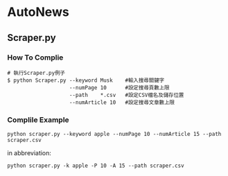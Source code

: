# AutoNews
## Scraper.py 

### **How To Complie**
``` 
# 執行Scraper.py例子
$ python Scraper.py --keyword Musk    #輸入搜尋關鍵字
                    --numPage 10      #設定搜尋頁數上限
                    --path    *.csv   #設定CSV檔名及儲存位置
                    --numArticle 10   #設定搜尋文章數上限
```

### **Complile Example**
```
python scraper.py --keyword apple --numPage 10 --numArticle 15 --path scraper.csv
```
in abbreviation:

```
python scraper.py -k apple -P 10 -A 15 --path scraper.csv
```
